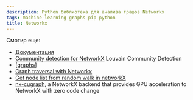 ```yaml
---
description: Python библиотека для анализа графов Networkx
tags: machine-learning graphs pip python
title: Networkx
---
```

Смотир еще:

- [Документация](https://networkx.org/)
- [Community detection for NetworkX](https://python-louvain.readthedocs.io/en/latest/index.html) Louvain Community Detection
- [[graphs]]
- [Graph traversal with Networkx](https://stackoverflow.com/questions/14259233/graph-traversal-with-networkx-python)
- [Get node list from random walk in networkX](https://stackoverflow.com/questions/37311651/get-node-list-from-random-walk-in-networkx)
- [nx-cugraph](https://github.com/rapidsai/cugraph), a NetworkX backend that provides GPU acceleration to NetworkX with zero code change

[//begin]: # "Autogenerated link references for markdown compatibility"
[graphs]: ../lists/graphs "Machine learning with graphs"
[//end]: # "Autogenerated link references"